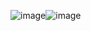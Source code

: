 
![image](https://github.com/Wr1nd/Air-hockey/assets/72339589/e949caaf-4be9-40ee-aeec-5d91b683f192)![image](https://github.com/Wr1nd/Air-hockey/assets/72339589/43f0b6e8-5371-4f36-be07-7d9d2c9e5fb2)
